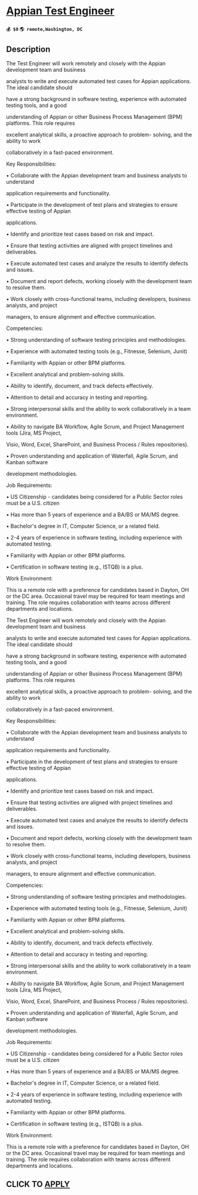 # [Appian Test Engineer](https://www.remotewlb.com/apply/appian-test-engineer)  
###  
#### `💰 $0` `🌎 remote,Washington, DC`  

## Description

The Test Engineer will work remotely and closely with the Appian development team and business

analysts to write and execute automated test cases for Appian applications. The ideal candidate should

have a strong background in software testing, experience with automated testing tools, and a good

understanding of Appian or other Business Process Management (BPM) platforms. This role requires

excellent analytical skills, a proactive approach to problem- solving, and the ability to work

collaboratively in a fast-paced environment.

Key Responsibilities:

• Collaborate with the Appian development team and business analysts to understand

application requirements and functionality.

• Participate in the development of test plans and strategies to ensure effective testing of Appian

applications.

• Identify and prioritize test cases based on risk and impact.

• Ensure that testing activities are aligned with project timelines and deliverables.

• Execute automated test cases and analyze the results to identify defects and issues.

• Document and report defects, working closely with the development team to resolve them.

• Work closely with cross-functional teams, including developers, business analysts, and project

managers, to ensure alignment and effective communication.

Competencies:

• Strong understanding of software testing principles and methodologies.

• Experience with automated testing tools (e.g., Fitnesse, Selenium, Junit)

• Familiarity with Appian or other BPM platforms.

• Excellent analytical and problem-solving skills.

• Ability to identify, document, and track defects effectively.

• Attention to detail and accuracy in testing and reporting.

• Strong interpersonal skills and the ability to work collaboratively in a team environment.

• Ability to navigate BA Workflow, Agile Scrum, and Project Management tools (Jira, MS Project,

Visio, Word, Excel, SharePoint, and Business Process / Rules repositories).

• Proven understanding and application of Waterfall, Agile Scrum, and Kanban software

development methodologies.

Job Requirements:

• US Citizenship - candidates being considered for a Public Sector roles must be a U.S. citizen

• Has more than 5 years of experience and a BA/BS or MA/MS degree.

• Bachelor's degree in IT, Computer Science, or a related field.

• 2-4 years of experience in software testing, including experience with automated testing.

• Familiarity with Appian or other BPM platforms.

• Certification in software testing (e.g., ISTQB) is a plus.

Work Environment:

This is a remote role with a preference for candidates based in Dayton, OH or the DC area. Occasional travel may be required for team meetings and training. The role requires collaboration with teams across different departments and locations.

  

The Test Engineer will work remotely and closely with the Appian development team and business

analysts to write and execute automated test cases for Appian applications. The ideal candidate should

have a strong background in software testing, experience with automated testing tools, and a good

understanding of Appian or other Business Process Management (BPM) platforms. This role requires

excellent analytical skills, a proactive approach to problem- solving, and the ability to work

collaboratively in a fast-paced environment.

Key Responsibilities:

• Collaborate with the Appian development team and business analysts to understand

application requirements and functionality.

• Participate in the development of test plans and strategies to ensure effective testing of Appian

applications.

• Identify and prioritize test cases based on risk and impact.

• Ensure that testing activities are aligned with project timelines and deliverables.

• Execute automated test cases and analyze the results to identify defects and issues.

• Document and report defects, working closely with the development team to resolve them.

• Work closely with cross-functional teams, including developers, business analysts, and project

managers, to ensure alignment and effective communication.

Competencies:

• Strong understanding of software testing principles and methodologies.

• Experience with automated testing tools (e.g., Fitnesse, Selenium, Junit)

• Familiarity with Appian or other BPM platforms.

• Excellent analytical and problem-solving skills.

• Ability to identify, document, and track defects effectively.

• Attention to detail and accuracy in testing and reporting.

• Strong interpersonal skills and the ability to work collaboratively in a team environment.

• Ability to navigate BA Workflow, Agile Scrum, and Project Management tools (Jira, MS Project,

Visio, Word, Excel, SharePoint, and Business Process / Rules repositories).

• Proven understanding and application of Waterfall, Agile Scrum, and Kanban software

development methodologies.

Job Requirements:

• US Citizenship - candidates being considered for a Public Sector roles must be a U.S. citizen

• Has more than 5 years of experience and a BA/BS or MA/MS degree.

• Bachelor's degree in IT, Computer Science, or a related field.

• 2-4 years of experience in software testing, including experience with automated testing.

• Familiarity with Appian or other BPM platforms.

• Certification in software testing (e.g., ISTQB) is a plus.

Work Environment:

This is a remote role with a preference for candidates based in Dayton, OH or the DC area. Occasional travel may be required for team meetings and training. The role requires collaboration with teams across different departments and locations.

  

  
## CLICK TO [APPLY](https://www.remotewlb.com/apply/appian-test-engineer)

